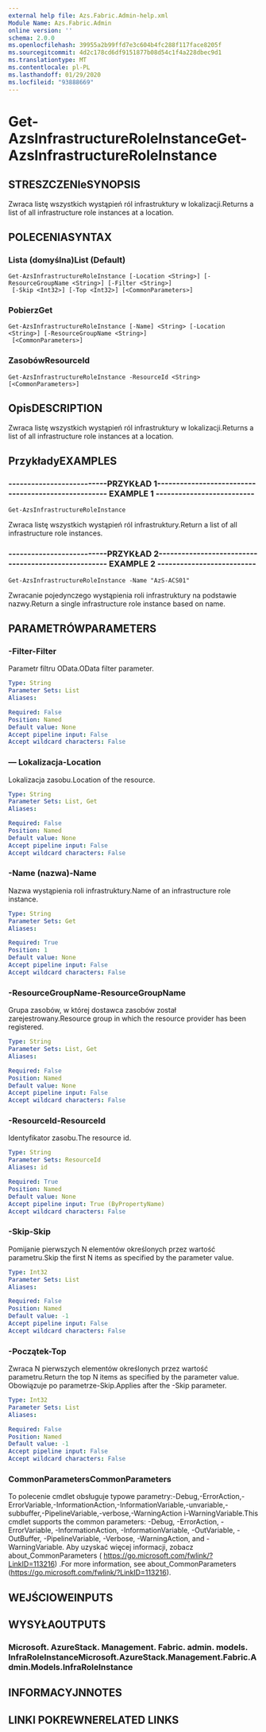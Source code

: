 ```yaml
---
external help file: Azs.Fabric.Admin-help.xml
Module Name: Azs.Fabric.Admin
online version: ''
schema: 2.0.0
ms.openlocfilehash: 39955a2b99ffd7e3c604b4fc288f117face8205f
ms.sourcegitcommit: 4d2c178cd6df9151877b08d54c1f4a228dbec9d1
ms.translationtype: MT
ms.contentlocale: pl-PL
ms.lasthandoff: 01/29/2020
ms.locfileid: "93888669"
---
```

# <span data-ttu-id="74aa7-101">Get-AzsInfrastructureRoleInstance</span><span class="sxs-lookup"><span data-stu-id="74aa7-101">Get-AzsInfrastructureRoleInstance</span></span>

## <span data-ttu-id="74aa7-102">STRESZCZENIe</span><span class="sxs-lookup"><span data-stu-id="74aa7-102">SYNOPSIS</span></span>
<span data-ttu-id="74aa7-103">Zwraca listę wszystkich wystąpień ról infrastruktury w lokalizacji.</span><span class="sxs-lookup"><span data-stu-id="74aa7-103">Returns a list of all infrastructure role instances at a location.</span></span>

## <span data-ttu-id="74aa7-104">POLECENIA</span><span class="sxs-lookup"><span data-stu-id="74aa7-104">SYNTAX</span></span>

### <span data-ttu-id="74aa7-105">Lista (domyślna)</span><span class="sxs-lookup"><span data-stu-id="74aa7-105">List (Default)</span></span>
```
Get-AzsInfrastructureRoleInstance [-Location <String>] [-ResourceGroupName <String>] [-Filter <String>]
 [-Skip <Int32>] [-Top <Int32>] [<CommonParameters>]
```

### <span data-ttu-id="74aa7-106">Pobierz</span><span class="sxs-lookup"><span data-stu-id="74aa7-106">Get</span></span>
```
Get-AzsInfrastructureRoleInstance [-Name] <String> [-Location <String>] [-ResourceGroupName <String>]
 [<CommonParameters>]
```

### <span data-ttu-id="74aa7-107">Zasobów</span><span class="sxs-lookup"><span data-stu-id="74aa7-107">ResourceId</span></span>
```
Get-AzsInfrastructureRoleInstance -ResourceId <String> [<CommonParameters>]
```

## <span data-ttu-id="74aa7-108">Opis</span><span class="sxs-lookup"><span data-stu-id="74aa7-108">DESCRIPTION</span></span>
<span data-ttu-id="74aa7-109">Zwraca listę wszystkich wystąpień ról infrastruktury w lokalizacji.</span><span class="sxs-lookup"><span data-stu-id="74aa7-109">Returns a list of all infrastructure role instances at a location.</span></span>

## <span data-ttu-id="74aa7-110">Przykłady</span><span class="sxs-lookup"><span data-stu-id="74aa7-110">EXAMPLES</span></span>

### <span data-ttu-id="74aa7-111">--------------------------PRZYKŁAD 1--------------------------</span><span class="sxs-lookup"><span data-stu-id="74aa7-111">-------------------------- EXAMPLE 1 --------------------------</span></span>
```
Get-AzsInfrastructureRoleInstance
```

<span data-ttu-id="74aa7-112">Zwraca listę wszystkich wystąpień ról infrastruktury.</span><span class="sxs-lookup"><span data-stu-id="74aa7-112">Return a list of all infrastructure role instances.</span></span>

### <span data-ttu-id="74aa7-113">--------------------------PRZYKŁAD 2--------------------------</span><span class="sxs-lookup"><span data-stu-id="74aa7-113">-------------------------- EXAMPLE 2 --------------------------</span></span>
```
Get-AzsInfrastructureRoleInstance -Name "AzS-ACS01"
```

<span data-ttu-id="74aa7-114">Zwracanie pojedynczego wystąpienia roli infrastruktury na podstawie nazwy.</span><span class="sxs-lookup"><span data-stu-id="74aa7-114">Return a single infrastructure role instance based on name.</span></span>

## <span data-ttu-id="74aa7-115">PARAMETRÓW</span><span class="sxs-lookup"><span data-stu-id="74aa7-115">PARAMETERS</span></span>

### <span data-ttu-id="74aa7-116">-Filter</span><span class="sxs-lookup"><span data-stu-id="74aa7-116">-Filter</span></span>
<span data-ttu-id="74aa7-117">Parametr filtru OData.</span><span class="sxs-lookup"><span data-stu-id="74aa7-117">OData filter parameter.</span></span>

```yaml
Type: String
Parameter Sets: List
Aliases: 

Required: False
Position: Named
Default value: None
Accept pipeline input: False
Accept wildcard characters: False
```

### <span data-ttu-id="74aa7-118">— Lokalizacja</span><span class="sxs-lookup"><span data-stu-id="74aa7-118">-Location</span></span>
<span data-ttu-id="74aa7-119">Lokalizacja zasobu.</span><span class="sxs-lookup"><span data-stu-id="74aa7-119">Location of the resource.</span></span>

```yaml
Type: String
Parameter Sets: List, Get
Aliases: 

Required: False
Position: Named
Default value: None
Accept pipeline input: False
Accept wildcard characters: False
```

### <span data-ttu-id="74aa7-120">-Name (nazwa)</span><span class="sxs-lookup"><span data-stu-id="74aa7-120">-Name</span></span>
<span data-ttu-id="74aa7-121">Nazwa wystąpienia roli infrastruktury.</span><span class="sxs-lookup"><span data-stu-id="74aa7-121">Name of an infrastructure role instance.</span></span>

```yaml
Type: String
Parameter Sets: Get
Aliases: 

Required: True
Position: 1
Default value: None
Accept pipeline input: False
Accept wildcard characters: False
```

### <span data-ttu-id="74aa7-122">-ResourceGroupName</span><span class="sxs-lookup"><span data-stu-id="74aa7-122">-ResourceGroupName</span></span>
<span data-ttu-id="74aa7-123">Grupa zasobów, w której dostawca zasobów został zarejestrowany.</span><span class="sxs-lookup"><span data-stu-id="74aa7-123">Resource group in which the resource provider has been registered.</span></span>

```yaml
Type: String
Parameter Sets: List, Get
Aliases: 

Required: False
Position: Named
Default value: None
Accept pipeline input: False
Accept wildcard characters: False
```

### <span data-ttu-id="74aa7-124">-ResourceId</span><span class="sxs-lookup"><span data-stu-id="74aa7-124">-ResourceId</span></span>
<span data-ttu-id="74aa7-125">Identyfikator zasobu.</span><span class="sxs-lookup"><span data-stu-id="74aa7-125">The resource id.</span></span>

```yaml
Type: String
Parameter Sets: ResourceId
Aliases: id

Required: True
Position: Named
Default value: None
Accept pipeline input: True (ByPropertyName)
Accept wildcard characters: False
```

### <span data-ttu-id="74aa7-126">-Skip</span><span class="sxs-lookup"><span data-stu-id="74aa7-126">-Skip</span></span>
<span data-ttu-id="74aa7-127">Pomijanie pierwszych N elementów określonych przez wartość parametru.</span><span class="sxs-lookup"><span data-stu-id="74aa7-127">Skip the first N items as specified by the parameter value.</span></span>

```yaml
Type: Int32
Parameter Sets: List
Aliases: 

Required: False
Position: Named
Default value: -1
Accept pipeline input: False
Accept wildcard characters: False
```

### <span data-ttu-id="74aa7-128">-Początek</span><span class="sxs-lookup"><span data-stu-id="74aa7-128">-Top</span></span>
<span data-ttu-id="74aa7-129">Zwraca N pierwszych elementów określonych przez wartość parametru.</span><span class="sxs-lookup"><span data-stu-id="74aa7-129">Return the top N items as specified by the parameter value.</span></span>
<span data-ttu-id="74aa7-130">Obowiązuje po parametrze-Skip.</span><span class="sxs-lookup"><span data-stu-id="74aa7-130">Applies after the -Skip parameter.</span></span>

```yaml
Type: Int32
Parameter Sets: List
Aliases: 

Required: False
Position: Named
Default value: -1
Accept pipeline input: False
Accept wildcard characters: False
```

### <span data-ttu-id="74aa7-131">CommonParameters</span><span class="sxs-lookup"><span data-stu-id="74aa7-131">CommonParameters</span></span>
<span data-ttu-id="74aa7-132">To polecenie cmdlet obsługuje typowe parametry:-Debug,-ErrorAction,-ErrorVariable,-InformationAction,-InformationVariable,-unvariable,-subbuffer,-PipelineVariable,-verbose,-WarningAction i-WarningVariable.</span><span class="sxs-lookup"><span data-stu-id="74aa7-132">This cmdlet supports the common parameters: -Debug, -ErrorAction, -ErrorVariable, -InformationAction, -InformationVariable, -OutVariable, -OutBuffer, -PipelineVariable, -Verbose, -WarningAction, and -WarningVariable.</span></span> <span data-ttu-id="74aa7-133">Aby uzyskać więcej informacji, zobacz about_CommonParameters ( https://go.microsoft.com/fwlink/?LinkID=113216) .</span><span class="sxs-lookup"><span data-stu-id="74aa7-133">For more information, see about_CommonParameters (https://go.microsoft.com/fwlink/?LinkID=113216).</span></span>

## <span data-ttu-id="74aa7-134">WEJŚCIOWE</span><span class="sxs-lookup"><span data-stu-id="74aa7-134">INPUTS</span></span>

## <span data-ttu-id="74aa7-135">WYSYŁA</span><span class="sxs-lookup"><span data-stu-id="74aa7-135">OUTPUTS</span></span>

### <span data-ttu-id="74aa7-136">Microsoft. AzureStack. Management. Fabric. admin. models. InfraRoleInstance</span><span class="sxs-lookup"><span data-stu-id="74aa7-136">Microsoft.AzureStack.Management.Fabric.Admin.Models.InfraRoleInstance</span></span>

## <span data-ttu-id="74aa7-137">INFORMACYJN</span><span class="sxs-lookup"><span data-stu-id="74aa7-137">NOTES</span></span>

## <span data-ttu-id="74aa7-138">LINKI POKREWNE</span><span class="sxs-lookup"><span data-stu-id="74aa7-138">RELATED LINKS</span></span>

